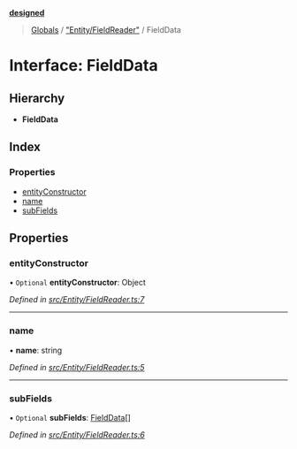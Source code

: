 **[designed](tsdoc/README.md)**

> [Globals](tsdoc/globals.md) / ["Entity/FieldReader"](tsdoc/modules/_entity_fieldreader_.md) / FieldData

# Interface: FieldData

## Hierarchy

* **FieldData**

## Index

### Properties

* [entityConstructor](tsdoc/interfaces/_entity_fieldreader_.fielddata.md#entityconstructor)
* [name](tsdoc/interfaces/_entity_fieldreader_.fielddata.md#name)
* [subFields](tsdoc/interfaces/_entity_fieldreader_.fielddata.md#subfields)

## Properties

### entityConstructor

• `Optional` **entityConstructor**: Object

*Defined in [src/Entity/FieldReader.ts:7](https://github.com/jamesapple/ts-designed/blob/be057cd/src/Entity/FieldReader.ts#L7)*

___

### name

•  **name**: string

*Defined in [src/Entity/FieldReader.ts:5](https://github.com/jamesapple/ts-designed/blob/be057cd/src/Entity/FieldReader.ts#L5)*

___

### subFields

• `Optional` **subFields**: [FieldData](tsdoc/interfaces/_entity_fieldreader_.fielddata.md)[]

*Defined in [src/Entity/FieldReader.ts:6](https://github.com/jamesapple/ts-designed/blob/be057cd/src/Entity/FieldReader.ts#L6)*
